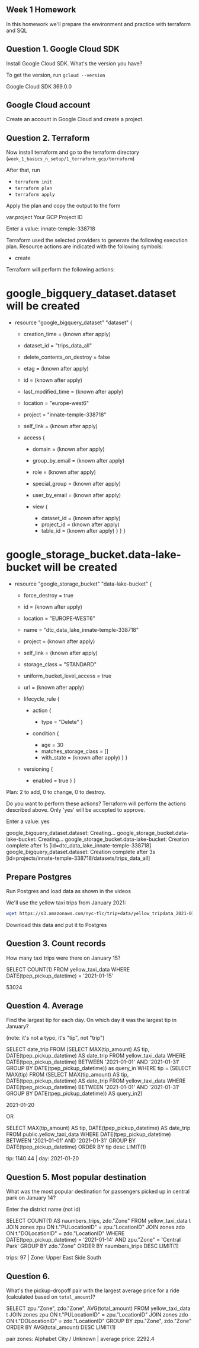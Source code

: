 ## Week 1 Homework

In this homework we'll prepare the environment 
and practice with terraform and SQL

## Question 1. Google Cloud SDK

Install Google Cloud SDK. What's the version you have? 

To get the version, run `gcloud --version`



Google Cloud SDK 369.0.0



## Google Cloud account 

Create an account in Google Cloud and create a project.


## Question 2. Terraform 

Now install terraform and go to the terraform directory (`week_1_basics_n_setup/1_terraform_gcp/terraform`)

After that, run

* `terraform init`
* `terraform plan`
* `terraform apply` 

Apply the plan and copy the output to the form

var.project
  Your GCP Project ID

  Enter a value: innate-temple-338718


Terraform used the selected providers to generate the following execution plan. Resource actions are indicated with the following symbols:
  + create

Terraform will perform the following actions:

  # google_bigquery_dataset.dataset will be created
  + resource "google_bigquery_dataset" "dataset" {
      + creation_time              = (known after apply)
      + dataset_id                 = "trips_data_all"
      + delete_contents_on_destroy = false
      + etag                       = (known after apply)
      + id                         = (known after apply)
      + last_modified_time         = (known after apply)
      + location                   = "europe-west6"
      + project                    = "innate-temple-338718"
      + self_link                  = (known after apply)

      + access {
          + domain         = (known after apply)
          + group_by_email = (known after apply)
          + role           = (known after apply)
          + special_group  = (known after apply)
          + user_by_email  = (known after apply)

          + view {
              + dataset_id = (known after apply)
              + project_id = (known after apply)
              + table_id   = (known after apply)
            }
        }
    }

  # google_storage_bucket.data-lake-bucket will be created
  + resource "google_storage_bucket" "data-lake-bucket" {
      + force_destroy               = true
      + id                          = (known after apply)
      + location                    = "EUROPE-WEST6"
      + name                        = "dtc_data_lake_innate-temple-338718"
      + project                     = (known after apply)
      + self_link                   = (known after apply)
      + storage_class               = "STANDARD"
      + uniform_bucket_level_access = true
      + url                         = (known after apply)

      + lifecycle_rule {
          + action {
              + type = "Delete"
            }

          + condition {
              + age                   = 30
              + matches_storage_class = []
              + with_state            = (known after apply)
            }
        }

      + versioning {
          + enabled = true
        }
    }

Plan: 2 to add, 0 to change, 0 to destroy.

Do you want to perform these actions?
  Terraform will perform the actions described above.
  Only 'yes' will be accepted to approve.

  Enter a value: yes

google_bigquery_dataset.dataset: Creating...
google_storage_bucket.data-lake-bucket: Creating...
google_storage_bucket.data-lake-bucket: Creation complete after 1s [id=dtc_data_lake_innate-temple-338718]
google_bigquery_dataset.dataset: Creation complete after 3s [id=projects/innate-temple-338718/datasets/trips_data_all]


## Prepare Postgres 

Run Postgres and load data as shown in the videos

We'll use the yellow taxi trips from January 2021:

```bash
wget https://s3.amazonaws.com/nyc-tlc/trip+data/yellow_tripdata_2021-01.csv
```

Download this data and put it to Postgres

## Question 3. Count records 

How many taxi trips were there on January 15?

SELECT
	COUNT(1)
FROM yellow_taxi_data
WHERE DATE(tpep_pickup_datetime) = '2021-01-15'

53024

## Question 4. Average

Find the largest tip for each day. 
On which day it was the largest tip in January?

(note: it's not a typo, it's "tip", not "trip")

SELECT
	date_trip
FROM
(SELECT
	MAX(tip_amount) AS tip,
	DATE(tpep_pickup_datetime) AS date_trip
FROM yellow_taxi_data
WHERE DATE(tpep_pickup_datetime) BETWEEN '2021-01-01' AND '2021-01-31'
GROUP BY DATE(tpep_pickup_datetime)) as query_in
WHERE tip = (SELECT MAX(tip) FROM (SELECT
	MAX(tip_amount) AS tip,
	DATE(tpep_pickup_datetime) AS date_trip
FROM yellow_taxi_data
WHERE DATE(tpep_pickup_datetime) BETWEEN '2021-01-01' AND '2021-01-31'
GROUP BY DATE(tpep_pickup_datetime)) AS query_in2)

2021-01-20

OR   

SELECT
	MAX(tip_amount) AS tip,
	DATE(tpep_pickup_datetime) AS date_trip
FROM public.yellow_taxi_data
WHERE DATE(tpep_pickup_datetime) BETWEEN '2021-01-01' AND '2021-01-31'
GROUP BY DATE(tpep_pickup_datetime)
ORDER BY tip desc
LIMIT(1)

tip: 1140.44 | day: 2021-01-20

## Question 5. Most popular destination

What was the most popular destination for passengers picked up 
in central park on January 14?

Enter the district name (not id)

SELECT
	COUNT(1) AS naumbers_trips,
	zdo."Zone"
FROM
	yellow_taxi_data t
JOIN zones zpu
ON t."PULocationID" = zpu."LocationID"
JOIN zones zdo
ON t."DOLocationID" = zdo."LocationID"
WHERE DATE(tpep_pickup_datetime) = '2021-01-14' AND zpu."Zone" = 'Central Park'
GROUP BY zdo."Zone"
ORDER BY naumbers_trips DESC
LIMIT(1)

trips: 97  |  Zone: Upper East Side South


## Question 6. 

What's the pickup-dropoff pair with the largest 
average price for a ride (calculated based on `total_amount`)?


SELECT
	zpu."Zone",
	zdo."Zone",
	AVG(total_amount) 
FROM
	yellow_taxi_data t
JOIN zones zpu
ON t."PULocationID" = zpu."LocationID"
JOIN zones zdo
ON t."DOLocationID" = zdo."LocationID"
GROUP BY zpu."Zone", zdo."Zone"
ORDER BY AVG(total_amount) DESC
LIMIT(1)

pair zones: Alphabet City / Unknown  |  average price: 2292.4

